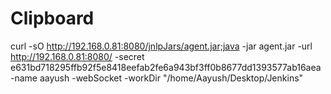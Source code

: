 # Clipboard

curl -sO http://192.168.0.81:8080/jnlpJars/agent.jar;java -jar agent.jar -url http://192.168.0.81:8080/ -secret e631bd718295ffb92f5e8418eefab2fe6a943bf3ff0b8677dd1393577ab16aea -name aayush -webSocket -workDir "/home/Aayush/Desktop/Jenkins"
 

